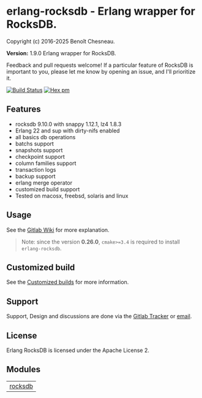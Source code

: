 

# erlang-rocksdb - Erlang wrapper for RocksDB. #

Copyright (c) 2016-2025 Benoît Chesneau.

__Version:__ 1.9.0 Erlang wrapper for RocksDB.

Feedback and pull requests welcome! If a particular feature of RocksDB is important to you, please let me know by opening an issue, and I'll prioritize it.

[![Build Status](https://github.com/EnkiMultimedia/erlang-rocksdb/workflows/build/badge.svg)](https://github.com/EnkiMultimedia/erlang-rocksdb/actions?query=workflow%3Abuild)
[![Hex pm](http://img.shields.io/hexpm/v/rocksdb.svg?style=flat)](https://hex.pm/packages/rocksdb)

## Features

- rocksdb 9.10.0 with snappy 1.12.1, lz4 1.8.3
- Erlang 22 and sup with dirty-nifs enabled
- all basics db operations
- batchs support
- snapshots support
- checkpoint support
- column families support
- transaction logs
- backup support
- erlang merge operator
- customized build support
- Tested on macosx, freebsd, solaris and linux

## Usage

See the [Gitlab Wiki](https://gitlab.com/barrel-db/erlang-rocksdb/wikis/home) for more explanation.

> Note: since the version **0.26.0**, `cmake>=3.4` is required to install `erlang-rocksdb`.

## Customized build ##

See the [Customized builds](http://gitlab.com/barrel-db/erlang-rocksdb/blob/master/doc/customize_rocksdb_build.md) for more information.

## Support

Support, Design and discussions are done via the [Gitlab Tracker](https://gitlab.com/barrel-db/erlang-rocksdb/issues) or [email](mailto:incoming+barrel-db/erlang-rocksdb@gitlab.com).

## License

Erlang RocksDB is licensed under the Apache License 2.


## Modules ##


<table width="100%" border="0" summary="list of modules">
<tr><td><a href="http://gitlab.com/barrel-db/erlang-rocksdb/blob/master/doc/rocksdb.md" class="module">rocksdb</a></td></tr></table>

